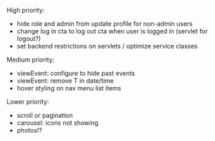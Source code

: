 High priority:
+ hide role and admin from update profile for non-admin users
+ change log in cta to log out cta when user is logged in (servlet for logout?)
+ set backend restrictions on servlets / optimize service classes

Medium priority:
+ viewEvent: configure to hide past events
+ viewEvent: remove T in date/time
+ hover styling on nav menu list items

Lower priority: 
+ scroll or pagination
+ carousel: icons not showing
+ photos!?